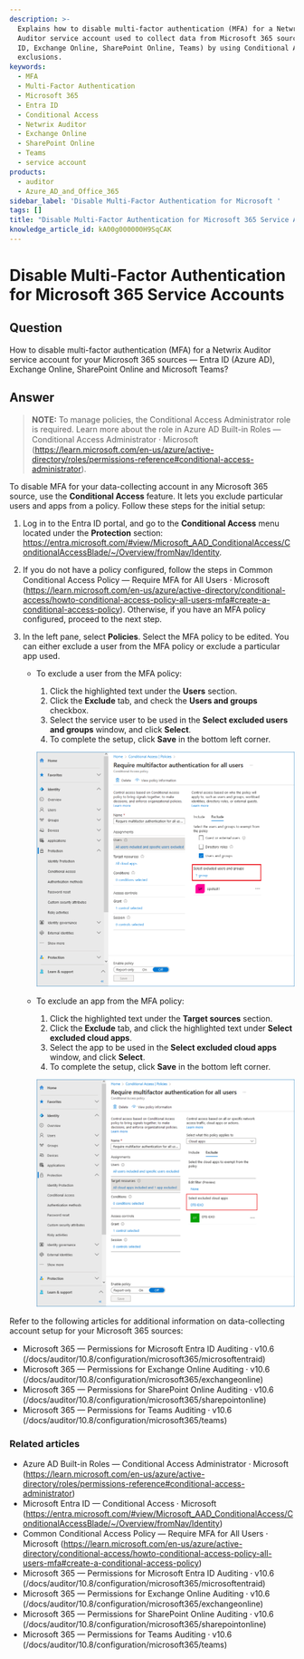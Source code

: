 ```yaml
---
description: >-
  Explains how to disable multi-factor authentication (MFA) for a Netwrix
  Auditor service account used to collect data from Microsoft 365 sources (Entra
  ID, Exchange Online, SharePoint Online, Teams) by using Conditional Access
  exclusions.
keywords:
  - MFA
  - Multi-Factor Authentication
  - Microsoft 365
  - Entra ID
  - Conditional Access
  - Netwrix Auditor
  - Exchange Online
  - SharePoint Online
  - Teams
  - service account
products:
  - auditor
  - Azure_AD_and_Office_365
sidebar_label: 'Disable Multi-Factor Authentication for Microsoft '
tags: []
title: "Disable Multi-Factor Authentication for Microsoft 365 Service Accounts"
knowledge_article_id: kA00g000000H9SqCAK
---
```


# Disable Multi-Factor Authentication for Microsoft 365 Service Accounts

## Question

How to disable multi-factor authentication (MFA) for a Netwrix Auditor service account for your Microsoft 365 sources — Entra ID (Azure AD), Exchange Online, SharePoint Online and Microsoft Teams?

## Answer

> **NOTE:** To manage policies, the Conditional Access Administrator role is required. Learn more about the role in Azure AD Built-in Roles — Conditional Access Administrator ⸱ Microsoft (https://learn.microsoft.com/en-us/azure/active-directory/roles/permissions-reference#conditional-access-administrator).

To disable MFA for your data-collecting account in any Microsoft 365 source, use the **Conditional Access** feature. It lets you exclude particular users and apps from a policy. Follow these steps for the initial setup:

1. Log in to the Entra ID portal, and go to the **Conditional Access** menu located under the **Protection** section: https://entra.microsoft.com/#view/Microsoft_AAD_ConditionalAccess/ConditionalAccessBlade/~/Overview/fromNav/Identity.
2. If you do not have a policy configured, follow the steps in Common Conditional Access Policy — Require MFA for All Users ⸱ Microsoft (https://learn.microsoft.com/en-us/azure/active-directory/conditional-access/howto-conditional-access-policy-all-users-mfa#create-a-conditional-access-policy). Otherwise, if you have an MFA policy configured, proceed to the next step.
3. In the left pane, select **Policies**. Select the MFA policy to be edited. You can either exclude a user from the MFA policy or exclude a particular app used.

   - To exclude a user from the MFA policy:
     1. Click the highlighted text under the **Users** section.
     2. Click the **Exclude** tab, and check the **Users and groups** checkbox.
     3. Select the service user to be used in the **Select excluded users and groups** window, and click **Select**.
     4. To complete the setup, click **Save** in the bottom left corner.

     ![Exclude user from MFA policy](images/ka0Qk0000001LLl_0EM4u000008MMJG.png)

   - To exclude an app from the MFA policy:
     1. Click the highlighted text under the **Target sources** section.
     2. Click the **Exclude** tab, and click the highlighted text under **Select excluded cloud apps**.
     3. Select the app to be used in the **Select excluded cloud apps** window, and click **Select**.
     4. To complete the setup, click **Save** in the bottom left corner.

     ![Exclude app from MFA policy](images/ka0Qk0000001LLl_0EM4u000008MMJL.png)

Refer to the following articles for additional information on data-collecting account setup for your Microsoft 365 sources:

- Microsoft 365 — Permissions for Microsoft Entra ID Auditing ⸱ v10.6 (/docs/auditor/10.8/configuration/microsoft365/microsoftentraid)
- Microsoft 365 — Permissions for Exchange Online Auditing ⸱ v10.6 (/docs/auditor/10.8/configuration/microsoft365/exchangeonline)
- Microsoft 365 — Permissions for SharePoint Online Auditing ⸱ v10.6 (/docs/auditor/10.8/configuration/microsoft365/sharepointonline)
- Microsoft 365 — Permissions for Teams Auditing ⸱ v10.6 (/docs/auditor/10.8/configuration/microsoft365/teams)

### Related articles

- Azure AD Built-in Roles — Conditional Access Administrator ⸱ Microsoft (https://learn.microsoft.com/en-us/azure/active-directory/roles/permissions-reference#conditional-access-administrator)
- Microsoft Entra ID — Conditional Access ⸱ Microsoft (https://entra.microsoft.com/#view/Microsoft_AAD_ConditionalAccess/ConditionalAccessBlade/~/Overview/fromNav/Identity)
- Common Conditional Access Policy — Require MFA for All Users ⸱ Microsoft (https://learn.microsoft.com/en-us/azure/active-directory/conditional-access/howto-conditional-access-policy-all-users-mfa#create-a-conditional-access-policy)
- Microsoft 365 — Permissions for Microsoft Entra ID Auditing ⸱ v10.6 (/docs/auditor/10.8/configuration/microsoft365/microsoftentraid)
- Microsoft 365 — Permissions for Exchange Online Auditing ⸱ v10.6 (/docs/auditor/10.8/configuration/microsoft365/exchangeonline)
- Microsoft 365 — Permissions for SharePoint Online Auditing ⸱ v10.6 (/docs/auditor/10.8/configuration/microsoft365/sharepointonline)
- Microsoft 365 — Permissions for Teams Auditing ⸱ v10.6 (/docs/auditor/10.8/configuration/microsoft365/teams)
